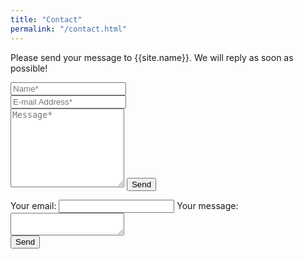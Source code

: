 ```yaml
---
title: "Contact"
permalink: "/contact.html"
---
```


<form action="https://formspree.io/f/{{site.formspree}}" method="POST">    
<p>Please send your message to {{site.name}}. We will reply as soon as possible!</p>
<div class="form-group row">
<div class="col-md-6">
<input class="form-control" type="text" name="name" placeholder="Name*" required>
</div>
<div class="col-md-6">
<input class="form-control" type="email" name="_replyto" placeholder="E-mail Address*" required>
</div>
</div>
<textarea rows="8" class="form-control mb-3" name="message" placeholder="Message*" required></textarea>    
<input class="btn btn-success" type="submit" value="Send">
</form>


<!-- modify this form HTML and place wherever you want your form -->
<form
  action="https://formspree.io/f/xdovzevn"
  method="POST"
>
  <label>
    Your email:
    <input type="email" name="email">
  </label>
  <label>
    Your message:
    <div class="col-md-6">
    <textarea name="message"></textarea>
    </div>
  </label>
  <!-- your other form fields go here -->
  <button type="submit">Send</button>
</form>